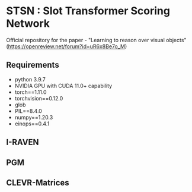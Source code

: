 # STSN : Slot Transformer Scoring Network
Official repository for the paper - "Learning to reason over visual objects" (https://openreview.net/forum?id=uR6x8Be7o_M)

## Requirements
* python 3.9.7
* NVIDIA GPU with CUDA 11.0+ capability
* torch==1.11.0
* torchvision==0.12.0
* glob
* PIL==8.4.0
* numpy==1.20.3
* einops==0.4.1

## I-RAVEN

## PGM

## CLEVR-Matrices

